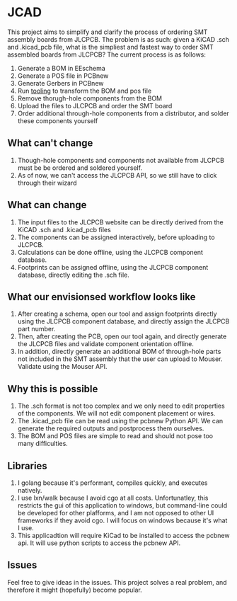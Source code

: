 # JCAD

This project aims to simplify and clarify the process of ordering SMT assembly boards from JLCPCB.
The problem is as such: given a KiCAD .sch and .kicad_pcb file, what is the simpliest and fastest way
to order SMT assembled boards from JLCPCB? The current process is as follows:

1. Generate a BOM in EEschema
2. Generate a POS file in PCBnew
3. Generate Gerbers in PCBnew
4. Run [tooling](https://github.com/wokwi/kicad-jlcpcb-bom-plugin) to transform the BOM and pos file
5. Remove thorugh-hole components from the BOM
6. Upload the files to JLCPCB and order the SMT board
7. Order additional through-hole components from a distributor, and solder these components yourself

## What can't change

1. Though-hole components and components not available from JLCPCB must be be ordered and soldered yourself.
2. As of now, we can't access the JLCPCB API, so we still have to click through their wizard

## What can change

1. The input files to the JLCPCB website can be directly derived from the KiCAD .sch and .kicad_pcb files
2. The components can be assigned interactively, before uploading to JLCPCB.
3. Calculations can be done offline, using the JLCPCB component database.
4. Footprints can be assigned offline, using the JLCPCB component database, directly editing the .sch file.

## What our envisionsed workflow looks like

1. After creating a schema, open our tool and assign footprints directly using  the JLCPCB component database, and directly assign the JLCPCB part number.
2. Then, after creating the PCB, open our tool again, and directly generate the JLCPCB files and validate component orientation offline.
3. In addition, directly generate an additional BOM of through-hole parts not included in the SMT assembly that the user can upload to Mouser. Validate using the Mouser API.

## Why this is possible

1. The .sch format is not too complex and we only need to edit properties of the components. We will not edit component placement or wires.
2. The .kicad_pcb file can be read using the pcbnew Python API. We can generate the required outputs and postprocess them ourselves.
3. The BOM and POS files are simple to read and should not pose too many difficulties.

## Libraries

1. I golang because it's performant, compiles quickly, and executes natively.
2. I use lxn/walk because I avoid cgo at all costs. Unfortunatley, this restricts the gui of this application to windows, but command-line could
   be developed for other plafforms, and I am not opposed to other UI frameworks if they avoid cgo. I will focus on windows because it's what
   I use.
3. This applicadtion will require KiCad to be installed to access the pcbnew api. It will use python scripts to access the pcbnew API.

## Issues

Feel free to give ideas in the issues. This project solves a real problem, and therefore it might (hopefully) become popular.
